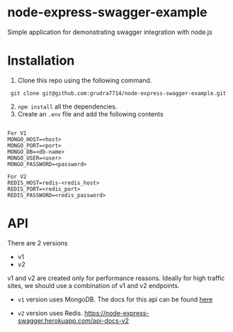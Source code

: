# node-express-swagger-example
Simple application for demonstrating swagger integration with node.js


# Installation

1. Clone this repo using the following command.

```
 git clone git@github.com:grudra7714/node-express-swagger-example.git

```

2. `npm install` all the dependencies.
3. Create an `.env` file and add the following contents

```

For V1
MONGO_HOST=<host>
MONGO_PORT=<port>
MONGO_DB=<db-name>
MONGO_USER=<user>
MONGO_PASSWORD=<password>

For V2
REDIS_HOST=redis-<redis_host>
REDIS_PORT=<redis_port>
REDIS_PASSWORD=<redis_password>

```

# API

There are 2 versions

- v1 
- v2 

v1 and v2 are created only for performance reasons. Ideally for high traffic sites, we should use a combination of v1 and v2 endpoints.

* `v1` version uses MongoDB.
The docs for this api can be found [here](https://node-express-swagger.herokuapp.com/api-docs)


* `v2` version uses Redis.
https://node-express-swagger.herokuapp.com/api-docs-v2
